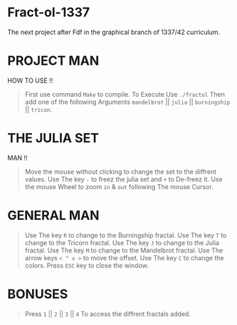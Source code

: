 # Fract-ol-1337
The next project after Fdf in the graphical branch of 1337/42 curriculum.






# PROJECT MAN 

HOW TO USE !!

> First use command ```Make``` to compile.
> To Execute Use ```./fractol``` Then add one of the following Arguments ```mandelbrot``` || ```julia``` || ```burningship``` || ```tricon```.


# THE JULIA SET

MAN !!

> Move the mouse without clicking to change the set to the diffrent values.
> Use The key ```-``` to freez the julia set and ```+``` to De-freez it.
> Use the mouse Wheel to zoom ```in``` & ```out``` following The mouse Cursor.

# GENERAL MAN

> Use The key ```R``` to change to the Burningship fractal.
> Use The key ```T``` to change to the Tricorn fractal.
> Use The key ```J``` to change to the Julia fractal.
> Use The key ```M``` to change to the Mandelbrot fractal.
> Use The arrow keys ```< ^ v >``` to move the offset.
> Use The key ```C``` to change the colors.
> Press ```ESC``` key to close the window.

# BONUSES

> Press ```1``` || ```2``` || ```3``` || ```4``` To access the diffrent fractals added.

